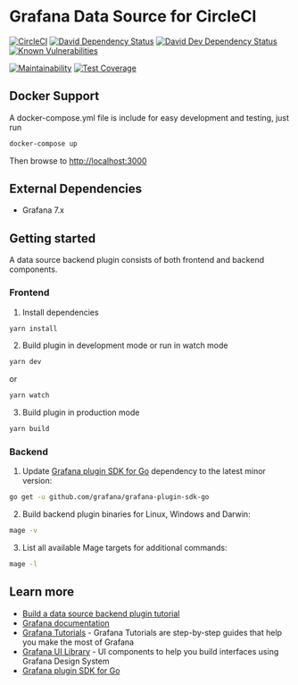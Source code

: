 # Grafana Data Source for CircleCI

[![CircleCI](https://circleci.com/gh/briangann/grafana-circleci-datasource/tree/master.svg?style=shield)](https://circleci.com/gh/briangann/grafana-circleci-datasource/tree/master)
[![David Dependency Status](https://david-dm.org/briangann/grafana-circleci-datasource.svg)](https://david-dm.org/briangann/grafana-circleci-datasource)
[![David Dev Dependency Status](https://david-dm.org/briangann/grafana-circleci-datasource/dev-status.svg)](https://david-dm.org/briangann/grafana-circleci-datasource/?type=dev)
[![Known Vulnerabilities](https://snyk.io/test/github/briangann/grafana-circleci-datasource/badge.svg)](https://snyk.io/test/github/briangann/grafana-circleci-datasource)

[![Maintainability](https://api.codeclimate.com/v1/badges/changeme/maintainability)](https://codeclimate.com/github/briangann/grafana-circleci-datasource/maintainability)
[![Test Coverage](https://api.codeclimate.com/v1/badges/changeme/test_coverage)](https://codeclimate.com/github/briangann/grafana-circleci-datasource/test_coverage)

## Docker Support

A docker-compose.yml file is include for easy development and testing, just run

```BASH
docker-compose up
```

Then browse to <http://localhost:3000>

## External Dependencies

* Grafana 7.x

## Getting started

A data source backend plugin consists of both frontend and backend components.

### Frontend

1. Install dependencies

```BASH
yarn install
```

2. Build plugin in development mode or run in watch mode
```BASH
yarn dev
```
or
```BASH
yarn watch
```
3. Build plugin in production mode
```BASH
yarn build
```

### Backend

1. Update [Grafana plugin SDK for Go](https://grafana.com/docs/grafana/latest/developers/plugins/backend/grafana-plugin-sdk-for-go/) dependency to the latest minor version:

```bash
go get -u github.com/grafana/grafana-plugin-sdk-go
```

2. Build backend plugin binaries for Linux, Windows and Darwin:
```BASH
mage -v
```

3. List all available Mage targets for additional commands:
```BASH
mage -l
```

## Learn more

- [Build a data source backend plugin tutorial](https://grafana.com/tutorials/build-a-data-source-backend-plugin)
- [Grafana documentation](https://grafana.com/docs/)
- [Grafana Tutorials](https://grafana.com/tutorials/) - Grafana Tutorials are step-by-step guides that help you make the most of Grafana
- [Grafana UI Library](https://developers.grafana.com/ui) - UI components to help you build interfaces using Grafana Design System
- [Grafana plugin SDK for Go](https://grafana.com/docs/grafana/latest/developers/plugins/backend/grafana-plugin-sdk-for-go/)
